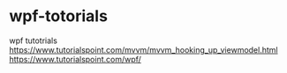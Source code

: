 # wpf-totorials
wpf tutotrials
https://www.tutorialspoint.com/mvvm/mvvm_hooking_up_viewmodel.html
https://www.tutorialspoint.com/wpf/
